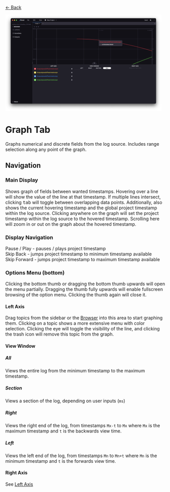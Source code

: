 <div class="docs-nav back"><p><a href="../MAIN.md">← Back</a></p></div>

<img src="./graph.png" height="300px">

# Graph Tab

Graphs numerical and discrete fields from the log source. Includes range selection along any point of the graph.

## Navigation

### Main Display
Shows graph of fields between wanted timestamps. Hovering over a line will show the value of the line at that timestamp. If multiple lines intersect, clicking <kbd>tab</kbd> will toggle between overlapping data points. Additionally, also shows the current hovering timestamp and the global project timestamp within the log source. Clicking anywhere on the graph will set the project timestamp within the log source to the hovered timestamp. Scrolling here will zoom in or out on the graph about the hovered timestamp.

### Display Navigation
Pause / Play - pauses / plays project timestamp  
Skip Back - jumps project timestamp to minimum timestamp available  
Skip Forward - jumps project timestamp to maximum timestamp available  

### Options Menu (bottom)

Clicking the bottom thumb or dragging the bottom thumb upwards will open the menu partially. Dragging the thumb fully upwards will enable fullscreen browsing of the option menu. Clicking the thumb again will close it.

#### Left Axis
Drag topics from the sidebar or the [Browser](../tabs/BROWSER.md) into this area to start graphing them. Clicking on a topic shows a more extensive menu with color selection. Clicking the eye will toggle the visibility of the line, and clicking the trash icon will remove this topic from the graph.

#### View Window

##### All
Views the entire log from the minimum timestamp to the maximum timestamp.

##### Section
Views a section of the log, depending on user inputs (`ms`)

##### Right
Views the right end of the log, from timestamps `Mx-t` to `Mx` where `Mx` is the maximum timestamp and `t` is the backwards view time.

##### Left
Views the left end of the log, from timestamps `Mn` to `Mn+t` where `Mn` is the minimum timestamp and `t` is the forwards view time.

#### Right Axis
See [Left Axis](#left-axis)
